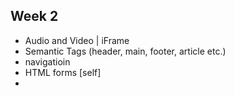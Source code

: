 Week 2
--- 
- Audio and Video | iFrame
- Semantic Tags (header, main, footer, article etc.)
- navigatioin
- HTML forms [self]
- 

